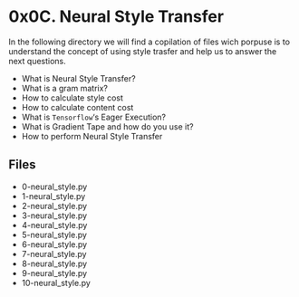 # 0x0C. Neural Style Transfer

In the following directory we will find a copilation of files wich porpuse is to understand the concept of using style trasfer and help us to answer the next questions.
-   What is Neural Style Transfer?
-   What is a gram matrix?
-   How to calculate style cost
-   How to calculate content cost
-   What is  `Tensorflow`‘s Eager Execution?
-   What is Gradient Tape and how do you use it?
-   How to perform Neural Style Transfer
## Files
 - 0-neural_style.py
 - 1-neural_style.py
 - 2-neural_style.py
 - 3-neural_style.py
 - 4-neural_style.py
 - 5-neural_style.py
 - 6-neural_style.py
 - 7-neural_style.py
 - 8-neural_style.py
 - 9-neural_style.py
 - 10-neural_style.py